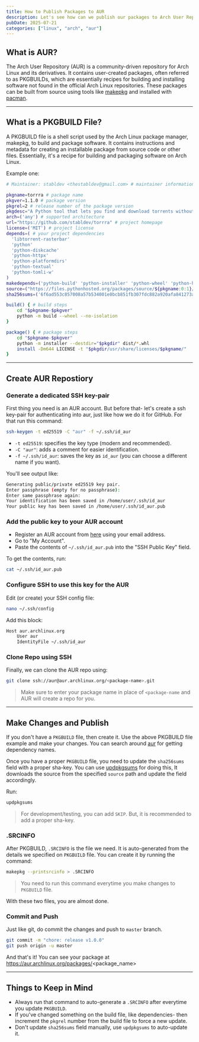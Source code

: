 ```yaml
---
title: How to Publish Packages to AUR
description: Let's see how can we publish our packages to Arch User Repository (AUR) with best practices.
pubDate: 2025-07-21
categories: ["linux", "arch", "aur"]
---
```


## What is AUR?

The Arch User Repository (AUR) is a community-driven repository for Arch Linux and its derivatives.
It contains user-created packages, often referred to as PKGBUILDs, which are essentially recipes for building and installing software not found in the official Arch Linux repositories.
These packages can be built from source using tools like [makepkg](https://wiki.archlinux.org/title/Makepkg) and installed with [pacman](https://wiki.archlinux.org/title/Pacman).

---

## What is a PKGBUILD File?

A PKGBUILD file is a shell script used by the Arch Linux package manager, makepkg, to build and package software.
It contains instructions and metadata for creating an installable package from source code or other files.
Essentially, it's a recipe for building and packaging software on Arch Linux.

Example one:

```sh frame="code" title="PKGBUILD"
# Maintainer: stabldev <thestabldev@gmail.com> # maintainer information

pkgname=torrra # package name
pkgver=1.1.0 # package version
pkgrel=2 # release number of the package version
pkgdesc="A Python tool that lets you find and download torrents without leaving your CLI." # project description
arch=('any') # supported architecture
url="https://github.com/stabldev/torrra" # project homepage
license=('MIT') # project license
depends=( # your project dependencies
  'libtorrent-rasterbar'
  'python'
  'python-diskcache'
  'python-httpx'
  'python-platformdirs'
  'python-textual'
  'python-tomli-w'
)
makedepends=('python-build' 'python-installer' 'python-wheel' 'python-hatchling') # dependencies need for building your project
source=("https://files.pythonhosted.org/packages/source/${pkgname:0:1}/$pkgname/$pkgname-$pkgver.tar.gz") # source to download your code from
sha256sums=('6f6ad553c857008a57b534001e0bcb851fb307fdc882a920afa841273a56296d') # for verification

build() { # build steps
    cd "$pkgname-$pkgver"
    python -m build --wheel --no-isolation
}

package() { # package steps
    cd "$pkgname-$pkgver"
    python -m installer --destdir="$pkgdir" dist/*.whl
    install -Dm644 LICENSE -t "$pkgdir/usr/share/licenses/$pkgname/"
}
```

---

## Create AUR Repostiory

### Generate a dedicated SSH key-pair

First thing you need is an AUR account. But before that- let's create a ssh key-pair for authenticating into aur, just like how we do it for GitHub.
For that run this command:

```sh
ssh-keygen -t ed25519 -C "aur" -f ~/.ssh/id_aur
```

- `-t ed25519`: specifies the key type (modern and recommended).
- `-C "aur"`: adds a comment for easier identification.
- `-f ~/.ssh/id_aur`: saves the key as `id_aur` (you can choose a different name if you want).

You'll see output like:

```sh
Generating public/private ed25519 key pair.
Enter passphrase (empty for no passphrase):
Enter same passphrase again:
Your identification has been saved in /home/user/.ssh/id_aur
Your public key has been saved in /home/user/.ssh/id_aur.pub
```

### Add the public key to your AUR account

- Register an AUR account from [here](https://aur.archlinux.org/register) using your email address.
- Go to "My Account".
- Paste the contents of `~/.ssh/id_aur.pub` into the "SSH Public Key" field.

To get the contents, run:

```sh
cat ~/.ssh/id_aur.pub
```

### Configure SSH to use this key for the AUR

Edit (or create) your SSH config file:

```sh
nano ~/.ssh/config
```

Add this block:

```sh frame="code" title=".ssh/config"
Host aur.archlinux.org
    User aur
    IdentityFile ~/.ssh/id_aur
```

### Clone Repo using SSH

Finally, we can clone the AUR repo using:

```sh
git clone ssh://aur@aur.archlinux.org/<package-name>.git
```

> Make sure to enter your package name in place of `<package-name` and AUR will create a repo for you.

---

## Make Changes and Publish

If you don't have a `PKGBUILD` file, then create it. Use the above PKGBUILD file example and make your changes.
You can search around [aur](https://aur.archlinux.org/) for getting dependency names.

Once you have a proper `PKGBUILD` file, you need to update the `sha256sums` field with a proper sha-key.
You can use [updpkgsums](https://man.archlinux.org/man/updpkgsums.8.env) for doing this, It downloads the source from the specified `source` path and update the field accordingly.

Run:

```sh
updpkgsums
```

> For development/testing, you can add `SKIP`. But, it is recommended to add a proper sha-key.

### .SRCINFO

After PKGBUILD, `.SRCINFO` is the file we need. It is auto-generated from the details we specified on `PKGBUILD` file.
You can create it by running the command:

```sh
makepkg --printsrcinfo > .SRCINFO
```

> You need to run this command everytime you make changes to `PKGBUILD` file.

With these two files, you are almost done.

### Commit and Push

Just like git, do commit the changes and push to `master` branch.

```sh
git commit -m "chore: release v1.0.0"
git push origin -u master
```

And that's it! You can see your package at https://aur.archlinux.org/packages/<package_name>

---

## Things to Keep in Mind

- Always run that command to auto-generate a `.SRCINFO` after everytime you update `PKGBUILD`.
- If you've changed something on the build file, like dependencies- then increment the `pkgrel` number from the build file to force a new update.
- Don't update `sha256sums` field manually, use `updpkgsums` to auto-update it.
